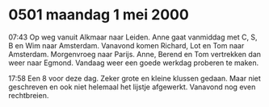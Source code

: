 # 0501 maandag 1 mei 2000
07:43	Op weg vanuit Alkmaar naar Leiden. Anne gaat vanmiddag met C, S, B en Wim naar Amsterdam. Vanavond komen Richard, Lot en Tom naar Amsterdam. Morgenvroeg naar Parijs. Anne, Berend en Tom vertrekken dan weer naar Egmond. Vandaag weer een goede werkdag proberen te maken.

17:58	Een 8 voor deze dag. Zeker grote en kleine klussen gedaan. Maar niet geschreven en ook niet helemaal het lijstje afgewerkt. Vanavond nog even rechtbreien.